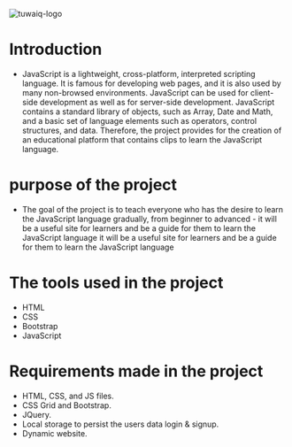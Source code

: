 ![tuwaiq-logo](https://user-images.githubusercontent.com/92294013/139496216-c446f021-63ca-44e2-b5e6-97623677626f.jpg)
# Introduction 
- JavaScript is a lightweight, cross-platform, interpreted scripting language.
It is famous for developing web pages, and it is also used by many non-browsed environments.
JavaScript can be used for client-side development as well as for server-side development. 
JavaScript contains a standard library of objects, such as Array, Date and Math, and a basic set of language elements such as operators, control structures, and data.
Therefore, the project provides for the creation of an educational platform that contains clips to learn the JavaScript language.

# purpose of the project
-  The goal of the project is to teach everyone who has the desire to learn the JavaScript language gradually, from beginner to advanced -  it will be a useful site for learners and be a guide for them to learn the JavaScript language it will be a useful site for learners and be a guide for them to learn the JavaScript language

# The tools used in the project
- HTML
- CSS
- Bootstrap
- JavaScript

# Requirements made in the project
- HTML, CSS, and JS files.
- CSS Grid and Bootstrap.
- JQuery.
- Local storage to persist the users data login & signup.
- Dynamic website.
